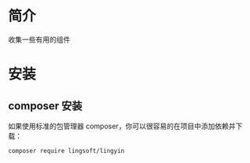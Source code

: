 # 简介
收集一些有用的组件

# 安装  

## composer 安装
如果使用标准的包管理器 composer，你可以很容易的在项目中添加依赖并下载：  
```
composer require lingsoft/lingyin
```
